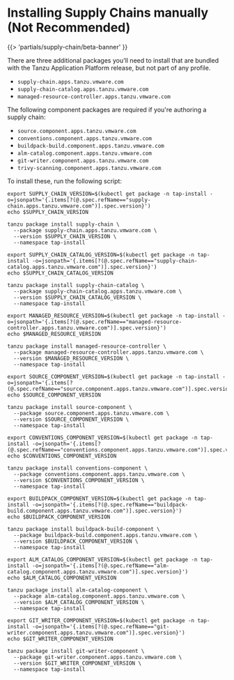 # Installing Supply Chains manually (Not Recommended)

{{> 'partials/supply-chain/beta-banner' }} 

There are three additional packages you'll need to install that are bundled with the Tanzu Application Platform release, but not part of any profile.

- `supply-chain.apps.tanzu.vmware.com`
- `supply-chain-catalog.apps.tanzu.vmware.com`
- `managed-resource-controller.apps.tanzu.vmware.com`

The following component packages are required if you're authoring a supply chain:

- `source.component.apps.tanzu.vmware.com`
- `conventions.component.apps.tanzu.vmware.com`
- `buildpack-build.component.apps.tanzu.vmware.com`
- `alm-catalog.component.apps.tanzu.vmware.com`
- `git-writer.component.apps.tanzu.vmware.com`
- `trivy-scanning.component.apps.tanzu.vmware.com`

To install these, run the following script:

```shell
export SUPPLY_CHAIN_VERSION=$(kubectl get package -n tap-install -o=jsonpath='{.items[?(@.spec.refName=="supply-chain.apps.tanzu.vmware.com")].spec.version}')
echo $SUPPLY_CHAIN_VERSION

tanzu package install supply-chain \
  --package supply-chain.apps.tanzu.vmware.com \
  --version $SUPPLY_CHAIN_VERSION \
  --namespace tap-install

export SUPPLY_CHAIN_CATALOG_VERSION=$(kubectl get package -n tap-install -o=jsonpath='{.items[?(@.spec.refName=="supply-chain-catalog.apps.tanzu.vmware.com")].spec.version}')
echo $SUPPLY_CHAIN_CATALOG_VERSION

tanzu package install supply-chain-catalog \
  --package supply-chain-catalog.apps.tanzu.vmware.com \
  --version $SUPPLY_CHAIN_CATALOG_VERSION \
  --namespace tap-install

export MANAGED_RESOURCE_VERSION=$(kubectl get package -n tap-install -o=jsonpath='{.items[?(@.spec.refName=="managed-resource-controller.apps.tanzu.vmware.com")].spec.version}')
echo $MANAGED_RESOURCE_VERSION

tanzu package install managed-resource-controller \
  --package managed-resource-controller.apps.tanzu.vmware.com \
  --version $MANAGED_RESOURCE_VERSION \
  --namespace tap-install

export SOURCE_COMPONENT_VERSION=$(kubectl get package -n tap-install -o=jsonpath='{.items[?(@.spec.refName=="source.component.apps.tanzu.vmware.com")].spec.version}')
echo $SOURCE_COMPONENT_VERSION

tanzu package install source-component \
  --package source.component.apps.tanzu.vmware.com \
  --version $SOURCE_COMPONENT_VERSION \
  --namespace tap-install 

export CONVENTIONS_COMPONENT_VERSION=$(kubectl get package -n tap-install -o=jsonpath='{.items[?(@.spec.refName=="conventions.component.apps.tanzu.vmware.com")].spec.version}')
echo $CONVENTIONS_COMPONENT_VERSION

tanzu package install conventions-component \
  --package conventions.component.apps.tanzu.vmware.com \
  --version $CONVENTIONS_COMPONENT_VERSION \
  --namespace tap-install  
  
export BUILDPACK_COMPONENT_VERSION=$(kubectl get package -n tap-install -o=jsonpath='{.items[?(@.spec.refName=="buildpack-build.component.apps.tanzu.vmware.com")].spec.version}')
echo $BUILDPACK_COMPONENT_VERSION

tanzu package install buildpack-build-component \
  --package buildpack-build.component.apps.tanzu.vmware.com \
  --version $BUILDPACK_COMPONENT_VERSION \
  --namespace tap-install
  
export ALM_CATALOG_COMPONENT_VERSION=$(kubectl get package -n tap-install -o=jsonpath='{.items[?(@.spec.refName=="alm-catalog.component.apps.tanzu.vmware.com")].spec.version}')
echo $ALM_CATALOG_COMPONENT_VERSION

tanzu package install alm-catalog-component \
  --package alm-catalog.component.apps.tanzu.vmware.com \
  --version $ALM_CATALOG_COMPONENT_VERSION \
  --namespace tap-install 

export GIT_WRITER_COMPONENT_VERSION=$(kubectl get package -n tap-install -o=jsonpath='{.items[?(@.spec.refName=="git-writer.component.apps.tanzu.vmware.com")].spec.version}')
echo $GIT_WRITER_COMPONENT_VERSION

tanzu package install git-writer-component \
  --package git-writer.component.apps.tanzu.vmware.com \
  --version $GIT_WRITER_COMPONENT_VERSION \
  --namespace tap-install 
```
